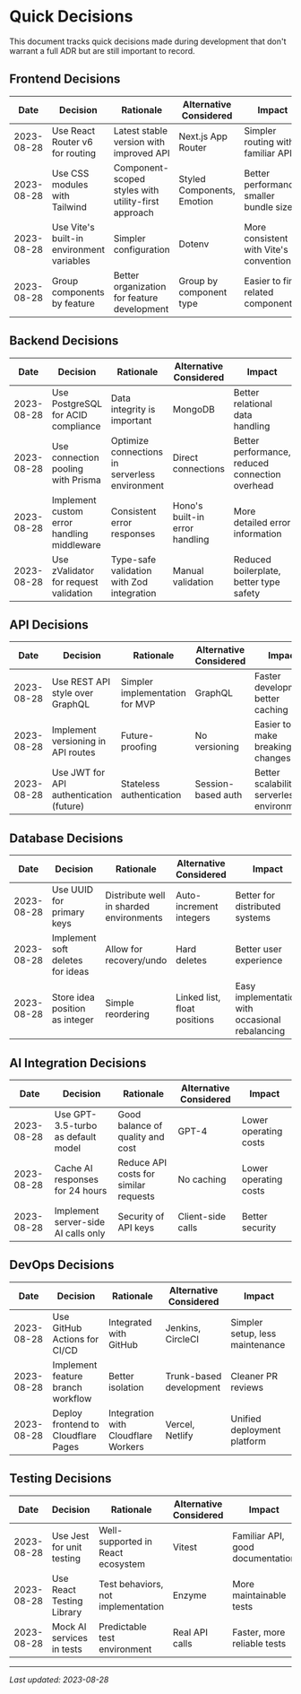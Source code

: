 # Quick Decisions

This document tracks quick decisions made during development that don't warrant a full ADR but are still important to record.

## Frontend Decisions

| Date | Decision | Rationale | Alternative Considered | Impact |
|------|----------|-----------|------------------------|--------|
| 2023-08-28 | Use React Router v6 for routing | Latest stable version with improved API | Next.js App Router | Simpler routing with familiar API |
| 2023-08-28 | Use CSS modules with Tailwind | Component-scoped styles with utility-first approach | Styled Components, Emotion | Better performance, smaller bundle size |
| 2023-08-28 | Use Vite's built-in environment variables | Simpler configuration | Dotenv | More consistent with Vite's conventions |
| 2023-08-28 | Group components by feature | Better organization for feature development | Group by component type | Easier to find related components |

## Backend Decisions

| Date | Decision | Rationale | Alternative Considered | Impact |
|------|----------|-----------|------------------------|--------|
| 2023-08-28 | Use PostgreSQL for ACID compliance | Data integrity is important | MongoDB | Better relational data handling |
| 2023-08-28 | Use connection pooling with Prisma | Optimize connections in serverless environment | Direct connections | Better performance, reduced connection overhead |
| 2023-08-28 | Implement custom error handling middleware | Consistent error responses | Hono's built-in error handling | More detailed error information |
| 2023-08-28 | Use zValidator for request validation | Type-safe validation with Zod integration | Manual validation | Reduced boilerplate, better type safety |

## API Decisions

| Date | Decision | Rationale | Alternative Considered | Impact |
|------|----------|-----------|------------------------|--------|
| 2023-08-28 | Use REST API style over GraphQL | Simpler implementation for MVP | GraphQL | Faster development, better caching |
| 2023-08-28 | Implement versioning in API routes | Future-proofing | No versioning | Easier to make breaking changes later |
| 2023-08-28 | Use JWT for API authentication (future) | Stateless authentication | Session-based auth | Better scalability in serverless environment |

## Database Decisions

| Date | Decision | Rationale | Alternative Considered | Impact |
|------|----------|-----------|------------------------|--------|
| 2023-08-28 | Use UUID for primary keys | Distribute well in sharded environments | Auto-increment integers | Better for distributed systems |
| 2023-08-28 | Implement soft deletes for ideas | Allow for recovery/undo | Hard deletes | Better user experience |
| 2023-08-28 | Store idea position as integer | Simple reordering | Linked list, float positions | Easy implementation with occasional rebalancing |

## AI Integration Decisions

| Date | Decision | Rationale | Alternative Considered | Impact |
|------|----------|-----------|------------------------|--------|
| 2023-08-28 | Use GPT-3.5-turbo as default model | Good balance of quality and cost | GPT-4 | Lower operating costs |
| 2023-08-28 | Cache AI responses for 24 hours | Reduce API costs for similar requests | No caching | Lower operating costs |
| 2023-08-28 | Implement server-side AI calls only | Security of API keys | Client-side calls | Better security |

## DevOps Decisions

| Date | Decision | Rationale | Alternative Considered | Impact |
|------|----------|-----------|------------------------|--------|
| 2023-08-28 | Use GitHub Actions for CI/CD | Integrated with GitHub | Jenkins, CircleCI | Simpler setup, less maintenance |
| 2023-08-28 | Implement feature branch workflow | Better isolation | Trunk-based development | Cleaner PR reviews |
| 2023-08-28 | Deploy frontend to Cloudflare Pages | Integration with Cloudflare Workers | Vercel, Netlify | Unified deployment platform |

## Testing Decisions

| Date | Decision | Rationale | Alternative Considered | Impact |
|------|----------|-----------|------------------------|--------|
| 2023-08-28 | Use Jest for unit testing | Well-supported in React ecosystem | Vitest | Familiar API, good documentation |
| 2023-08-28 | Use React Testing Library | Test behaviors, not implementation | Enzyme | More maintainable tests |
| 2023-08-28 | Mock AI services in tests | Predictable test environment | Real API calls | Faster, more reliable tests |

---

*Last updated: 2023-08-28*